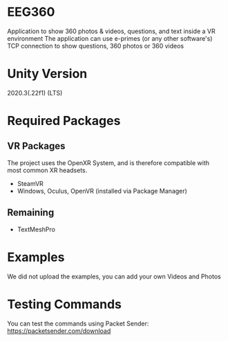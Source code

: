 # EEG360
Application to show 360 photos &amp; videos, questions, and text inside a VR environment
The application can use e-primes (or any other software's) TCP connection to show questions, 360 photos or 360 videos

# Unity Version
2020.3(.22f1) (LTS)

# Required Packages
## VR Packages
The project uses the OpenXR System, and is therefore compatible with most common XR headsets.
- SteamVR
- Windows, Oculus, OpenVR (installed via Package Manager)

## Remaining
- TextMeshPro

# Examples
We did not upload the examples, you can add your own Videos and Photos

# Testing Commands
You can test the commands using Packet Sender: https://packetsender.com/download
